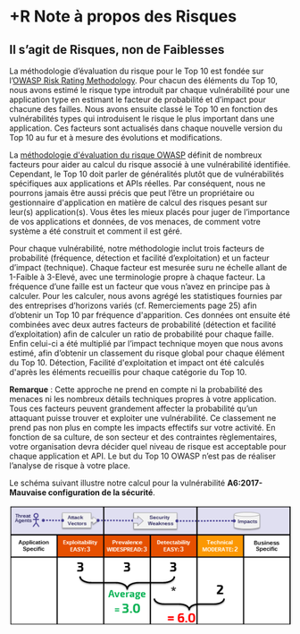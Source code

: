 # +R Note à propos des Risques

## Il s’agit de Risques, non de Faiblesses

La méthodologie d’évaluation du risque pour le Top 10 est fondée sur l’[OWASP Risk Rating Methodology](https://www.owasp.org/index.php/OWASP_Risk_Rating_Methodology). Pour chacun des éléments du Top 10, nous avons estimé le risque type introduit par chaque vulnérabilité pour une application type en estimant le facteur de probabilité et d’impact pour chacune des failles. Nous avons ensuite classé le Top 10 en fonction des vulnérabilités types qui introduisent le risque le plus important dans une application. Ces facteurs sont actualisés dans chaque nouvelle version du Top 10 au fur et à mesure des évolutions et modifications.

La [méthodologie d'évaluation du risque OWASP](https://www.owasp.org/index.php/OWASP_Risk_Rating_Methodology) définit de nombreux facteurs pour aider au calcul du risque associé à une vulnérabilité identifiée. Cependant, le Top 10 doit parler de généralités plutôt que de vulnérabilités spécifiques aux applications et APIs réelles. Par conséquent, nous ne pourrons jamais être aussi précis que peut l’être un propriétaire ou gestionnaire d'application en matière de calcul des risques pesant sur leur(s) application(s). Vous êtes les mieux placés pour juger de l’importance de vos applications et données, de vos menaces, de comment votre système a été construit et comment il est géré.

Pour chaque vulnérabilité, notre méthodologie inclut trois facteurs de probabilité (fréquence, détection et facilité d’exploitation) et un facteur d’impact (technique). Chaque facteur est mesurée suru ne échelle allant de 1-Faible à 3-Elevé, avec une terminologie propre à chaque facteur. La fréquence d’une faille est un facteur que vous n’avez en principe pas à calculer. Pour les calculer, nous avons agrégé les statistiques fournies par des entreprises d’horizons variés (cf. Remerciements page 25) afin d’obtenir un Top 10 par fréquence d'apparition. Ces données ont ensuite été combinées avec deux autres facteurs de probabilité (détection et facilité d’exploitation) afin de calculer un ratio de probabilité pour chaque faille. Enfin celui-ci a été multiplié par l’impact technique moyen que nous avons estimé, afin d’obtenir un classement du risque global pour chaque élément du Top 10. Détection, Facilité d'exploitation  et impact ont été calculés d'après les éléments recueillis pour chaque catégorie du Top 10.

**Remarque** : Cette approche ne prend en compte ni la probabilité des menaces ni les nombreux détails techniques propres à votre application. Tous ces facteurs peuvent grandement affecter la probabilité qu’un attaquant puisse trouver et exploiter une vulnérabilité. Ce classement ne prend pas non plus en compte les impacts effectifs sur votre activité. En fonction de sa culture, de son secteur et des contraintes règlementaires, votre organisation devra décider quel niveau de risque est acceptable pour chaque application et API. Le but du Top 10 OWASP n’est pas de réaliser l’analyse de risque à votre place.

Le schéma suivant illustre notre calcul pour la vulnérabilité **A6:2017-Mauvaise configuration de la sécurité**.

![Calcul du risque pour la vulnérabilité A6:2017-Mauvaise configuration de la sécurité](images/0xc0-risk-explanation.png)

